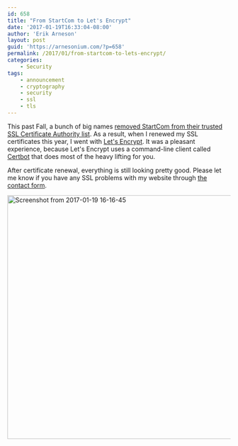 ```yaml
---
id: 658
title: "From StartCom to Let's Encrypt"
date: '2017-01-19T16:33:04-08:00'
author: 'Erik Arneson'
layout: post
guid: 'https://arnesonium.com/?p=658'
permalink: /2017/01/from-startcom-to-lets-encrypt/
categories:
    - Security
tags:
    - announcement
    - cryptography
    - security
    - ssl
    - tls
---
```


This past Fall, a bunch of big names <a href="https://security.googleblog.com/2016/10/distrusting-wosign-and-startcom.html" target="_blank">removed StartCom from their trusted SSL Certificate Authority list</a>. As a result, when I renewed my SSL certificates this year, I went with <a href="https://letsencrypt.org/" target="_blank">Let's Encrypt</a>. It was a pleasant experience, because Let's Encrypt uses a command-line client called <a href="https://certbot.eff.org/" target="_blank">Certbot</a> that does most of the heavy lifting for you.
<!--more-->

After certificate renewal, everything is still looking pretty good. Please let me know if you have any SSL problems with my website through <a href="https://arnesonium.com/contact/">the contact form</a>.

<img src="https://arnesonium.com/wp-content/uploads/2017/01/Screenshot-from-2017-01-19-16-16-45-1024x550.png" alt="Screenshot from 2017-01-19 16-16-45" width="1024" height="550" class="aligncenter size-large wp-image-659" />
